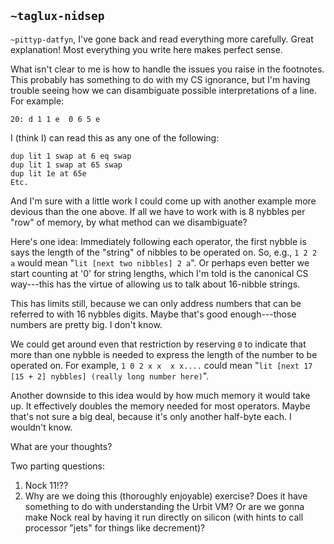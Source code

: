 ## `~taglux-nidsep`
`~pittyp-datfyn`, I've gone back and read everything more carefully.  Great explanation!  Most everything you write here makes perfect sense.

What isn't clear to me is how to handle the issues you raise in the footnotes.  This probably has something to do with my CS ignorance, but I'm having trouble seeing how we can disambiguate possible interpretations of a line.  For example:

    20: d 1 1 e  0 6 5 e

I (think I) can read this as any one of the following:

    dup lit 1 swap at 6 eq swap
    dup lit 1 swap at 65 swap
    dup lit 1e at 65e
    Etc.

And I'm sure with a little work I could come up with another example more devious than the one above.  If all we have to work with is 8 nybbles per "row" of memory, by what method can we disambiguate?

Here's one idea:  Immediately following each operator, the first nybble is says the length of the "string" of nibbles to be operated on.  So, e.g., `1 2 2 a` would mean "`lit [next two nibbles] 2 a`".  Or perhaps even better we start counting at '0' for string lengths, which I'm told is the canonical CS way---this has the virtue of allowing us to talk about 16-nibble strings.

This has limits still, because we can only address numbers that can be referred to with 16 nybbles digits.  Maybe that's good enough---those numbers are pretty big.  I don't know.

We could get around even that restriction by reserving `0` to indicate that more than one nybble is needed to express the length of the number to be operated on.  For example, `1 0 2 x x  x x....` could mean "`lit [next 17 [15 + 2] nybbles] (really long number here)`".

Another downside to this idea would by how much memory it would take up.  It effectively doubles the memory needed for most operators.  Maybe that's not sure a big deal, because it's only another half-byte each.  I wouldn't know.

What are your thoughts?

Two parting questions:

1.  Nock 11!??
2.  Why are we doing this (thoroughly enjoyable) exercise?  Does it have something to do with understanding the Urbit VM?  Or are we gonna make Nock real by having it run directly on silicon (with hints to call processor "jets" for things like decrement)?